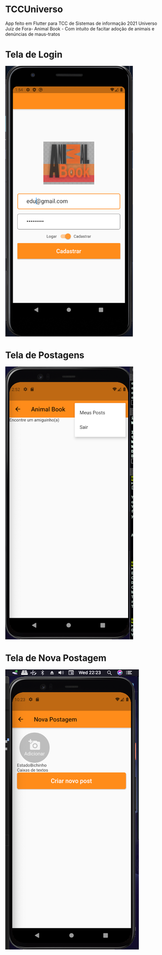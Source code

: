 # TCCUniverso
App feito em Flutter para TCC de Sistemas de informação 2021 Universo Juiz de Fora- Animal Book - Com intuito de facitar adoção de animais e denúncias de maus-tratos

# Tela de Login
![alt text](animal_book_app/screens/login.png)
# Tela de Postagens
![alt text](animal_book_app/screens/Anuncios01.png)
# Tela de Nova Postagem
![alt text](animal_book_app/screens/NovaPostagem01.png)
